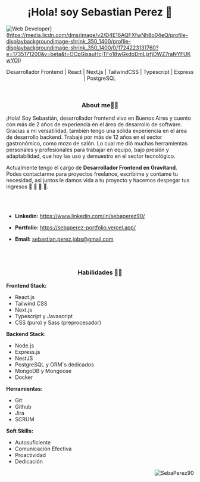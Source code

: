 <h1 align="center">¡Hola! soy Sebastian Perez 👋</h1> 

![ Web Developer](https://media.licdn.com/dms/image/v2/D4E16AQFXfwNh8o04eQ/profile-displaybackgroundimage-shrink_350_1400/profile-displaybackgroundimage-shrink_350_1400/0/1724223131760?e=1735171200&v=beta&t=OCpGixauHcjTFo18wGkdoDmLjzfjDWZ7raNYFUKwYOI)](https://media.licdn.com/dms/image/v2/D4E16AQFXfwNh8o04eQ/profile-displaybackgroundimage-shrink_350_1400/profile-displaybackgroundimage-shrink_350_1400/0/1724223131760?e=1735171200&v=beta&t=OCpGixauHcjTFo18wGkdoDmLjzfjDWZ7raNYFUKwYOI)
<p align="center">Desarrollador Frontend | React | Next.js | TailwindCSS | Typescript | Express | PostgreSQL<p>

<br>

<h3 align="center">About me🧑‍💻</h3> 

¡Hola! Soy Sebastián, desarrollador frontend vivo en Buenos Aires y cuento con más de 2 años de experiencia en el área de desarrollo de software. Gracias a mi versatilidad, también tengo una sólida experiencia en el área de desarrollo backend. Trabajé por más de 12 años en el sector gastronómico, como mozo de salón. Lo cual me dió muchas herramientas personales y profesionales para trabajar en equipo, bajo presión y adaptabilidad, que hoy las uso y demuestro en el sector tecnológico.

Actualmente tengo el cargo de **Desarrollador Frontend en Gravitand**. Podes contactarme para proyectos freelance, escribime y contame tu necesidad, asi juntos le damos vida a tu proyecto y hacemos despegar tus ingresos  🤑 🤑 🤑 🚀.

<br><br>

- **Linkedin:** https://www.linkedin.com/in/sebaperez90/
 
- **Portfolio:** https://sebaperez-portfolio.vercel.app/

- **Email:** sebastian.perez.jobs@gmail.com 


<br><br>

<h3 align="center">Habilidades 🧑‍💻</h3> 

**Frontend Stack:**
- React.js
- Tailwind CSS
- Next.js
- Typescript y Javascript
- CSS (puro) y Sass (preprocesador)

**Backend Stack:**
- Node.js
- Express.js
- NestJS
- PostgreSQL y ORM´s dedicados
- MongoDB y Mongoose
- Docker

**Herramientas:**
- Git
- Github
- Jira
- SCRUM

**Soft Skills:**
- Autosuficiente 
- Comunicación Efectiva
- Proactividad
- Dedicación


<p align="right"> <img src="https://komarev.com/ghpvc/?username=SebaPerez90&label=Profile%20views&color=515BB9&style=flat" alt="SebaPerez90" /> </p>


